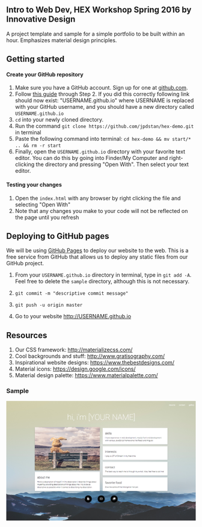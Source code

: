 ## Intro to Web Dev, HEX Workshop Spring 2016 by Innovative Design

A project template and sample for a simple portfolio to be built within an hour. Emphasizes material design principles.

## Getting started

<!-- ### Set up your testing environment (Mac/Linux)
1. Install `npm`, [a JavaScript package manager.](https://github.com/npm/npm). Use the following command in your terminal `curl -L https://www.npmjs.com/install.sh | sh`

2. After you install `npm`, paste this command into terminal: `npm install -g serve`. This downloads the package `serve`, a simple JavaScript package for simulating a static server on your machine. -->

#### Create your GitHub repository

1. Make sure you have a GitHub account. Sign up for one at [github.com](http://github.com).
2. Follow [this guide](https://pages.github.com/) through Step 2. If you did this correctly following link should now exist: "USERNAME.github.io" where USERNAME is replaced with your GitHub username, and you should have a new directory called `USERNAME.github.io`
3. `cd` into your newly cloned directory. 
4. Run the command `git clone https://github.com/jpdstan/hex-demo.git` in terminal
5. Paste the following command into terminal: `cd hex-demo && mv start/* .. && rm -r start`
6. Finally, open the `USERNAME.github.io` directory with your favorite text editor. You can do this by going into Finder/My Computer and right-clicking the directory and pressing "Open With". Then select your text editor.

#### Testing your changes
1. Open the `index.html` with any browser by right clicking the file and selecting "Open With"
2. Note that any changes you make to your code will not be reflected on the page until you refresh

## Deploying to GitHub pages
We will be using [GitHub Pages](https://pages.github.com/) to deploy our website to the web. This is a free service from GitHub that allows us to deploy any static files from our GitHub project. 

1. From your `USERNAME.github.io` directory in terminal, type in `git add -A`. Feel free to delete the `sample` directory, although this is not necessary. 

2. `git commit -m "descriptive commit message"`

3. `git push -u origin master`

4. Go to your website http://USERNAME.github.io

## Resources

1. Our CSS framework: http://materializecss.com/
2. Cool backgrounds and stuff: http://www.gratisography.com/
3. Inspirational website designs: https://www.thebestdesigns.com/
4. Material icons: https://design.google.com/icons/
5. Material design palette: https://www.materialpalette.com/

### Sample

![this sucks](/sample/images/sample.png)

